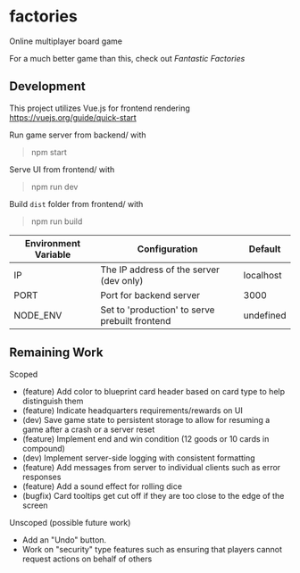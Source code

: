# factories

Online multiplayer board game

For a much better game than this, check out _Fantastic Factories_

## Development

This project utilizes Vue.js for frontend rendering
https://vuejs.org/guide/quick-start

Run game server from backend/ with

> npm start

Serve UI from frontend/ with

> npm run dev

Build `dist` folder from frontend/ with

> npm run build

| Environment Variable | Configuration                                  | Default   |
| -------------------- | ---------------------------------------------- | --------- |
| IP                   | The IP address of the server (dev only)        | localhost |
| PORT                 | Port for backend server                        | 3000      |
| NODE_ENV             | Set to 'production' to serve prebuilt frontend | undefined |

## Remaining Work

Scoped

- (feature) Add color to blueprint card header based on card type to help distinguish them
- (feature) Indicate headquarters requirements/rewards on UI
- (dev) Save game state to persistent storage to allow for resuming a game after a crash or a server reset
- (feature) Implement end and win condition (12 goods or 10 cards in compound)
- (dev) Implement server-side logging with consistent formatting
- (feature) Add messages from server to individual clients such as error responses
- (feature) Add a sound effect for rolling dice
- (bugfix) Card tooltips get cut off if they are too close to the edge of the screen

Unscoped (possible future work)

- Add an "Undo" button.
- Work on "security" type features such as ensuring that players cannot request actions on behalf of others
